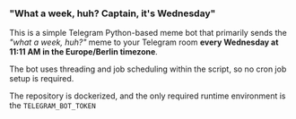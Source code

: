 ### "What a week, huh? Captain, it's Wednesday"

This is a simple Telegram Python-based meme bot that primarily sends the *"what a week, huh?"* meme to your Telegram room **every Wednesday at 11:11 AM in the Europe/Berlin timezone**.

The bot uses threading and job scheduling within the script, so no cron job setup is required.

The repository is dockerized, and the only required runtime environment is the ﻿`TELEGRAM_BOT_TOKEN`
